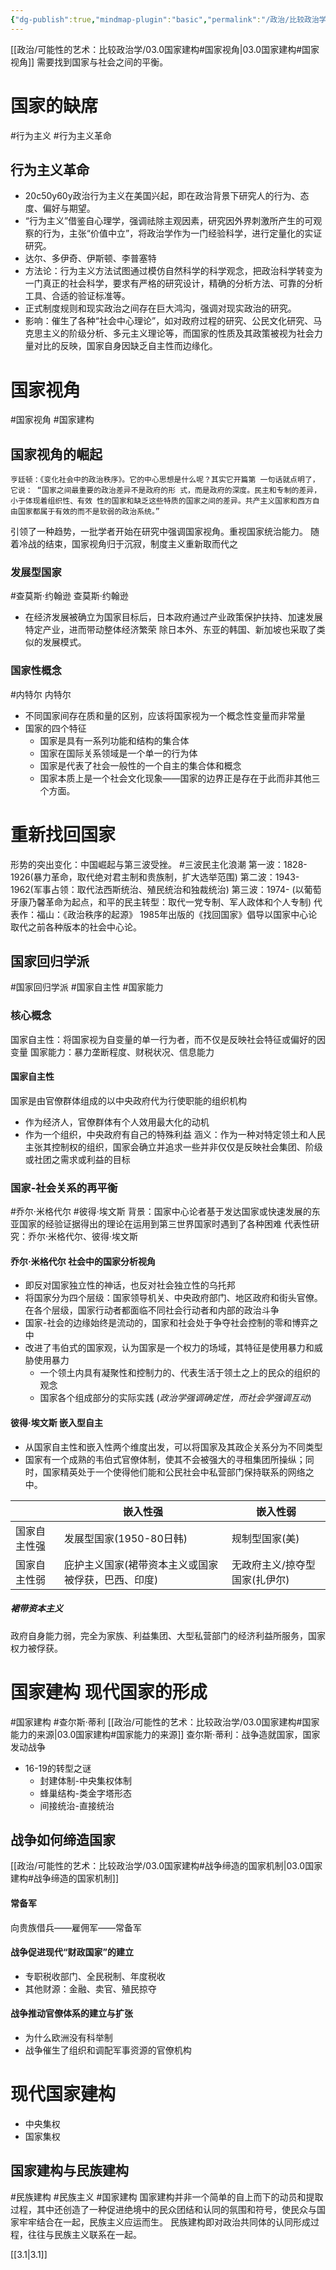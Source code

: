 ```yaml
---
{"dg-publish":true,"mindmap-plugin":"basic","permalink":"/政治/比较政治学/2.2重新找回国家/","dgPassFrontmatter":true,"updated":"2024-01-01T12:00:21.457+08:00"}
---
```



[[政治/可能性的艺术：比较政治学/03.0国家建构#国家视角\|03.0国家建构#国家视角]]
需要找到国家与社会之间的平衡。
# 国家的缺席
#行为主义 #行为主义革命
## 行为主义革命
- 20c50y60y政治行为主义在美国兴起，即在政治背景下研究人的行为、态度、偏好与期望。
- “行为主义”借鉴自心理学，强调祛除主观因素，研究因外界刺激所产生的可观察的行为，主张“价值中立”，将政治学作为一门经验科学，进行定量化的实证研究。
- 达尔、多伊奇、伊斯顿、李普塞特
- 方法论：行为主义方法试图通过模仿自然科学的科学观念，把政治科学转变为一门真正的社会科学，要求有严格的研究设计，精确的分析方法、可靠的分析工具、合适的验证标准等。
- 正式制度规则和现实政治之间存在巨大鸿沟，强调对现实政治的研究。
- 影响：催生了各种“社会中心理论”，如对政府过程的研究、公民文化研究、马克思主义的阶级分析、多元主义理论等，而国家的性质及其政策被视为社会力量对比的反映，国家自身因缺乏自主性而边缘化。
# 国家视角
#国家视角 #国家建构 
## 国家视角的崛起
```
亨廷顿：《变化社会中的政治秩序》。它的中心思想是什么呢？其实它开篇第 一句话就点明了，它说： “国家之间最重要的政治差异不是政府的形 式，而是政府的深度。民主和专制的差异，小于体现着组织性、有效 性的国家和缺乏这些特质的国家之间的差异。共产主义国家和西方自 由国家都属于有效的而不是软弱的政治系统。”
```
引领了一种趋势，一批学者开始在研究中强调国家视角。重视国家统治能力。
随着冷战的结束，国家视角归于沉寂，制度主义重新取而代之
### 发展型国家
#查莫斯·约翰逊 
查莫斯·约翰逊
- 在经济发展被确立为国家目标后，日本政府通过产业政策保护扶持、加速发展特定产业，进而带动整体经济繁荣
除日本外、东亚的韩国、新加坡也采取了类似的发展模式。
### 国家性概念
#内特尔
内特尔
- 不同国家间存在质和量的区别，应该将国家视为一个概念性变量而非常量
- 国家的四个特征
	- 国家是具有一系列功能和结构的集合体
	- 国家在国际关系领域是一个单一的行为体
	- 国家是代表了社会一般性的一个自主的集合体和概念
	- 国家本质上是一个社会文化现象——国家的边界正是存在于此而非其他三个方面。
# 重新找回国家
形势的突出变化：中国崛起与第三波受挫。
#三波民主化浪潮
第一波：1828-1926(暴力革命，取代绝对君主制和贵族制，扩大选举范围)
第二波：1943-1962(军事占领：取代法西斯统治、殖民统治和独裁统治)
第三波：1974-        (以葡萄牙康乃馨革命为起点，和平的民主转型：取代一党专制、军人政体和个人专制)
代表作：福山：《政治秩序的起源》
1985年出版的《找回国家》倡导以国家中心论取代之前各种版本的社会中心论。
## 国家回归学派
#国家回归学派 #国家自主性 #国家能力 
### 核心概念
国家自主性：将国家视为自变量的单一行为者，而不仅是反映社会特征或偏好的因变量
国家能力：暴力垄断程度、财税状况、信息能力
#### 国家自主性
国家是由官僚群体组成的以中央政府代为行使职能的组织机构
- 作为经济人，官僚群体有个人效用最大化的动机
- 作为一个组织，中央政府有自己的特殊利益
涵义：作为一种对特定领土和人民主张其控制权的组织，国家会确立并追求一些并非仅仅是反映社会集团、阶级或社团之需求或利益的目标
### 国家-社会关系的再平衡
#乔尔·米格代尔 #彼得·埃文斯
背景：国家中心论者基于发达国家或快速发展的东亚国家的经验证据得出的理论在运用到第三世界国家时遇到了各种困难
代表性研究：乔尔·米格代尔、彼得·埃文斯
#### 乔尔·米格代尔 社会中的国家分析视角
- 即反对国家独立性的神话，也反对社会独立性的乌托邦
- 将国家分为四个层级：国家领导机关、中央政府部门、地区政府和街头官僚。在各个层级，国家行动者都面临不同社会行动者和内部的政治斗争
- 国家-社会的边缘始终是流动的，国家和社会处于争夺社会控制的零和博弈之中
- 改进了韦伯式的国家观，认为国家是一个权力的场域，其特征是使用暴力和威胁使用暴力
	- 一个领土内具有凝聚性和控制力的、代表生活于领土之上的民众的组织的观念
	- 国家各个组成部分的实际实践
(*政治学强调确定性，而社会学强调互动*)
#### 彼得·埃文斯 嵌入型自主
- 从国家自主性和嵌入性两个维度出发，可以将国家及其政企关系分为不同类型
- 国家有一个成熟的韦伯式官僚体制，使其不会被强大的寻租集团所操纵；同时，国家精英处于一个使得他们能和公民社会中私营部门保持联系的网络之中。

|              | 嵌入性强                                           | 嵌入性弱                      |
| ------------ | -------------------------------------------------- | ----------------------------- |
| 国家自主性强 | 发展型国家(1950-80日韩)                            | 规制型国家(美)                |
| 国家自主性弱 | 庇护主义国家(裙带资本主义或国家被俘获，巴西、印度) | 无政府主义/掠夺型国家(扎伊尔) |

##### 裙带资本主义
政府自身能力弱，完全为家族、利益集团、大型私营部门的经济利益所服务，国家权力被俘获。
# 国家建构 现代国家的形成
#国家建构 #查尔斯·蒂利 
[[政治/可能性的艺术：比较政治学/03.0国家建构#国家能力的来源\|03.0国家建构#国家能力的来源]]
查尔斯·蒂利：战争造就国家，国家发动战争
- 16-19的转型之谜
	- 封建体制-中央集权体制
	- 蜂巢结构-类金字塔形态
	- 间接统治-直接统治
## 战争如何缔造国家
[[政治/可能性的艺术：比较政治学/03.0国家建构#战争缔造的国家机制\|03.0国家建构#战争缔造的国家机制]]
#### 常备军
向贵族借兵——雇佣军——常备军
#### 战争促进现代“财政国家”的建立
- 专职税收部门、全民税制、年度税收
- 其他财源：金融、卖官、殖民掠夺
#### 战争推动官僚体系的建立与扩张
- 为什么欧洲没有科举制
- 战争催生了组织和调配军事资源的官僚机构


# 现代国家建构
- 中央集权
- 国家集权
## 国家建构与民族建构
#民族建构 #民族主义 #国家建构 
国家建构并非一个简单的自上而下的动员和提取过程，其中还创造了一种促进绝境中的民众团结和认同的氛围和符号，使民众与国家牢牢结合在一起，民族主义应运而生。
民族建构即对政治共同体的认同形成过程，往往与民族主义联系在一起。

[[3.1\|3.1]]









































